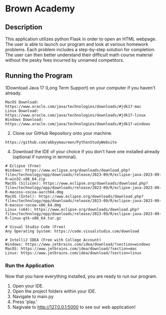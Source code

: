 # Brown Academy

## Description
This application utilizes python Flask in order to open an HTML webpage.
The user is able to launch our program and look at various homework problems.
Each problem includes a step-by-step solution for completion. The user can then
better understand their difficult math course material without the pesky fees
incurred by unnamed competitors.

## Running the Program

1Download Java 17 (Long Term Support) on your computer if you haven't already.
```
MacOS Download: https://www.oracle.com/java/technologies/downloads/#jdk17-mac
Linux Download: https://www.oracle.com/java/technologies/downloads/#jdk17-linux
Windows Download: https://www.oracle.com/java/technologies/downloads/#jdk17-windows
```

2. Clone our GitHub Repository onto your machine.
```
https://github.com/abbyymaureen/PythonStudyWebsite
```

4. Download the IDE of your choice if you don't have one installed already (optional if running in terminal).
```
# Eclipse (Free)
Windows: https://www.eclipse.org/downloads/download.php?file=/technology/epp/downloads/release/2023-09/R/eclipse-java-2023-09-R-win32-x86_64.zip
MacOS (Silicon): https://www.eclipse.org/downloads/download.php?file=/technology/epp/downloads/release/2023-09/R/eclipse-java-2023-09-R-macosx-cocoa-aarch64.dmg
MacOS (Intel): https://www.eclipse.org/downloads/download.php?file=/technology/epp/downloads/release/2023-09/R/eclipse-java-2023-09-R-macosx-cocoa-x86_64.dmg
Linux (x64): https://www.eclipse.org/downloads/download.php?file=/technology/epp/downloads/release/2023-09/R/eclipse-java-2023-09-R-linux-gtk-x86_64.tar.gz

# Visual Studio Code (Free)
Any Operating System: https://code.visualstudio.com/download

# IntelliJ IDEA (Free with College Account)
Windows: https://www.jetbrains.com/idea/download/?section=windows
MacOS: https://www.jetbrains.com/idea/download/?section=mac
Linux: https://www.jetbrains.com/idea/download/?section=linux
```

### Run the Application
Now that you have everything installed, you are ready to run our program. 
1. Open your IDE.
2. Open the project folders within your IDE.
3. Navigate to main.py
4. Press 'play.'
5. Nagivate to http://127.0.0.1:5000 to see our web application!

